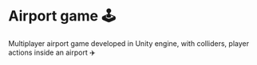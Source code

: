 <h1> Airport game 🕹</h1>

Multiplayer airport game developed in Unity engine, with colliders, player actions inside an airport ✈️

